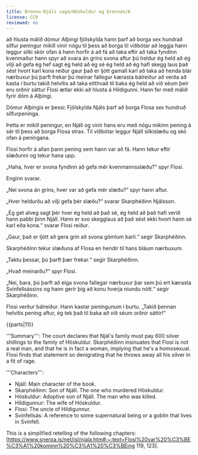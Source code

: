 ```yaml
---
title: Brennu-Njáls saga/Höskuldur og brennan/6
license: CC0
reviewed: no
---
```

<vocabulary>
að hlusta
málið
dómur
Alþingi
fjölskylda
hann þarf
að borga
sex
hundrað
silfur
peningur
mikill
vinir
nógu
til þess að
borga
til viðbótar
að leggja
hann leggur
silki
skór
ofan á
hann horfir á
að fá
að taka eftir
að taka
fyndinn
kvenmaður
hann spyr
að svara
án gríns
svona
aftur
þú heldur
ég held að ég vilji
að gefa
ég hef sagt
ég held að ég sé
ég held að ég hafi
skegg
laus
það sést
hvort
karl
kona
reiður
gaur
það er ljótt
gamall
karl
að taka
að henda
blár
nærbuxur
þú þarft
frekar
þú meinar
fallegur
kærasta
bálreiður
að verða
að kasta
í burtu
takið
helvítis
að taka eitthvað til baka
ég held að við séum
þeir eru orðnir
sáttur
</vocabulary>
<Book audio="Njáls saga hluti 6.mp3">
Flosi ætlar ekki að hlusta á Hildigunni. Hann fer með málið fyrir dóm á Alþingi.

Dómur Alþingis er þessi: Fjölskylda Njáls þarf að borga Flosa sex hundruð silfurpeninga.

Þetta er mikill peningur, en Njáll og vinir hans eru með nógu mikinn pening á sér til þess að borga Flosa strax. Til viðbótar leggur Njáll silkislæðu og skó ofan á peningana.

Flosi horfir á allan þann pening sem hann var að fá. Hann tekur eftir slæðunni og tekur hana upp.

„Haha, hver er svona fyndinn að gefa mér kvenmannsslæðu?“ spyr Flosi.

Enginn svarar.

„Nei svona án gríns, hver var að gefa mér slæðu?“ spyr hann aftur.

„Hver heldurðu að vilji gefa þér slæðu?“ svarar Skarphéðinn Njálsson.

„Ég get alveg sagt þér hver ég held að það sé, ég held að það hafi verið hann pabbi þinn Njáll. Hann er svo skegglaus að það sést ekki hvort hann sé karl eða kona.“ svarar Flosi reiður.

„Gaur, það er ljótt að gera grín að svona gömlum karli.“ segir Skarphéðinn.

Skarphéðinn tekur slæðuna af Flosa en hendir til hans bláum nærbuxum.

„Taktu þessar, þú þarft þær frekar.“ segir Skarphéðinn.

„Hvað meinarðu?“ spyr Flosi.

„Nei, bara, þú þarft að eiga svona fallegar nærbuxur þar sem þú ert kærasta Svínfellsássins og hann gerir þig að konu hverja níundu nótt.“ segir Skarphéðinn.

Flosi verður bálreiður. Hann kastar peningunum í burtu. „Takið þennan helvítis pening aftur, ég tek það til baka að við séum orðnir sáttir!“
</Book>

{{parts|11}}
<Footer>
'''Summary''': The court declares that Njál's family must pay 600 silver shillings to the family of Höskuldur. Skarphéðinn insinuates that Flosi is not a real man, and that he is in fact a woman, implying that he's a homosexual. Flosi finds that statement so denigrating that he throws away all his silver in a fit of rage.

'''Characters''':

* Njáll: Main character of the book.
* Skarphéðinn: Son of Njáll. The one who murdered Höskuldur.
* Höskuldur: Adoptive son of Njáll. The man who was killed.
* Hildigunnur: The wife of Höskuldur.
* Flosi: The uncle of Hildigunnur.
* Svínfellsás: A reference to some supernatural being or a goblin that lives in Svínfell.

This is a simplified retelling of the following chapters: [https://www.snerpa.is/net/isl/njala.htm#:~:text=Flosi%20var%20%C3%BE%C3%A1%20kominn%20%C3%A1%20%C3%BEing 119, 123].

</Footer>
